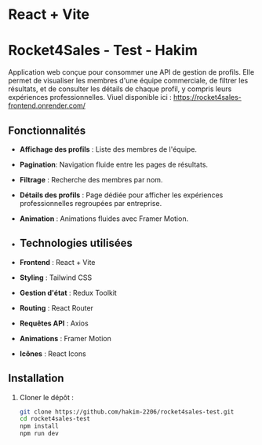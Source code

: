 # React + Vite

# Rocket4Sales - Test - Hakim 

 Application web conçue pour consommer une API de gestion de profils. Elle permet de visualiser les membres d'une équipe commerciale, de filtrer les résultats, et de consulter les détails de chaque profil, y compris leurs expériences professionnelles.
 Viuel disponible ici  : https://rocket4sales-frontend.onrender.com/
## Fonctionnalités

- **Affichage des profils** : Liste des membres de l'équipe.
- **Pagination**: Navigation fluide entre les pages de résultats.
- **Filtrage** : Recherche des membres par nom.
- **Détails des profils** : Page dédiée pour afficher les expériences professionnelles regroupées par entreprise.
- **Animation** : Animations fluides avec Framer Motion.

- ## Technologies utilisées

- **Frontend** : React + Vite
- **Styling** : Tailwind CSS
- **Gestion d'état** : Redux Toolkit
- **Routing** : React Router
- **Requêtes API** : Axios
- **Animations** : Framer Motion
- **Icônes** : React Icons

## Installation

1. Cloner le dépôt :
   ```bash
   git clone https://github.com/hakim-2206/rocket4sales-test.git
   cd rocket4sales-test
   npm install
   npm run dev
